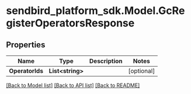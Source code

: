 
# sendbird_platform_sdk.Model.GcRegisterOperatorsResponse

## Properties

Name | Type | Description | Notes
------------ | ------------- | ------------- | -------------
**OperatorIds** | **List&lt;string&gt;** |  | [optional] 

[[Back to Model list]](../README.md#documentation-for-models)
[[Back to API list]](../README.md#documentation-for-api-endpoints)
[[Back to README]](../README.md)

